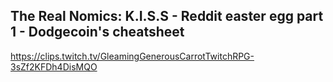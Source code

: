 ## The Real Nomics: K.I.S.S - Reddit easter egg part 1 - Dodgecoin's cheatsheet
https://clips.twitch.tv/GleamingGenerousCarrotTwitchRPG-3sZf2KFDh4DisMQO
